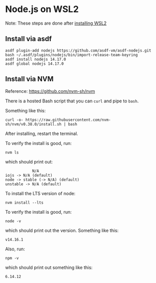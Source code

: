 # Node.js on WSL2

Note: These steps are done after [installing WSL2](wsl2.md)

## Install via asdf

```
asdf plugin-add nodejs https://github.com/asdf-vm/asdf-nodejs.git
bash ~/.asdf/plugins/nodejs/bin/import-release-team-keyring
asdf install nodejs 14.17.0
asdf global nodejs 14.17.0
```

## Install via NVM

Reference: https://github.com/nvm-sh/nvm

There is a hosted Bash script that you can `curl` and pipe to `bash`.

Something like this:
```
curl -o- https://raw.githubusercontent.com/nvm-sh/nvm/v0.38.0/install.sh | bash
```

After installing, restart the terminal.

To verify the install is good, run:
```
nvm ls
```

which should print out:
```
            N/A
iojs -> N/A (default)
node -> stable (-> N/A) (default)
unstable -> N/A (default)
```

To install the LTS version of node:
```
nvm install --lts
```

To verify the install is good, run:
```
node -v
```
which should print out the version. Something like this:
```
v14.16.1
```

Also, run:
```
npm -v
```
which should print out something like this:
```
6.14.12
```
